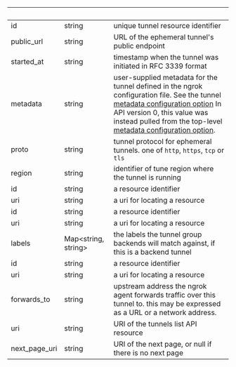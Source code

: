 <!-- Code generated for API Clients. DO NOT EDIT. -->

| &nbsp; | &nbsp; | &nbsp; |
|---|---|---|
| id | string | unique tunnel resource identifier |
| public_url | string | URL of the ephemeral tunnel's public endpoint |
| started_at | string | timestamp when the tunnel was initiated in RFC 3339 format |
| metadata | string | user-supplied metadata for the tunnel defined in the ngrok configuration file. See the tunnel [metadata configuration option](https://ngrok.com/docs/secure-tunnels/ngrok-agent/reference/config#common-tunnel-configuration-properties) In API version 0, this value was instead pulled from the top-level [metadata configuration option](https://ngrok.com/docs/secure-tunnels/ngrok-agent/reference/config#metadata). |
| proto | string | tunnel protocol for ephemeral tunnels. one of `http`, `https`, `tcp` or `tls` |
| region | string | identifier of tune region where the tunnel is running |
| id | string | a resource identifier |
| uri | string | a uri for locating a resource |
| id | string | a resource identifier |
| uri | string | a uri for locating a resource |
| labels | Map&lt;string, string&gt; | the labels the tunnel group backends will match against, if this is a backend tunnel |
| id | string | a resource identifier |
| uri | string | a uri for locating a resource |
| forwards_to | string | upstream address the ngrok agent forwards traffic over this tunnel to. this may be expressed as a URL or a network address. |
| uri | string | URI of the tunnels list API resource |
| next_page_uri | string | URI of the next page, or null if there is no next page |